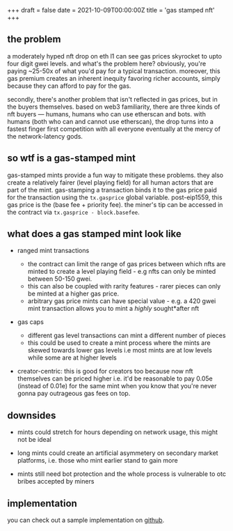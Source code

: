 +++
draft = false 
date = 2021-10-09T00:00:00Z
title = 'gas stamped nft'
+++

## the problem

a moderately hyped nft drop on eth l1 can see gas prices skyrocket to upto four
digit gwei levels. and what's the problem here? obviously, you're paying ~25-50x
of what you'd pay for a typical transaction. moreover, this gas premium creates
an inherent inequity favoring richer accounts, simply because they can afford to
pay for the gas.

secondly, there's another problem that isn't reflected in gas prices, but in the
buyers themselves. based on web3 familiarity, there are three kinds of nft
buyers — humans, humans who can use etherscan and bots. with humans (both who
can and cannot use etherscan), the drop turns into a fastest finger first
competition with all everyone eventually at the mercy of the network-latency
gods.

## so wtf is a gas-stamped mint

gas-stamped mints provide a fun way to mitigate these problems. they also create
a relatively fairer (level playing field) for all human actors that are part of
the mint. gas-stamping a transaction binds it to the gas price paid for the
transaction using the `tx.gasprice` global variable. post-eip1559, this gas
price is the (base fee + priority fee). the miner's tip can be accessed in the
contract via `tx.gasprice - block.basefee`. 

## what does a gas stamped mint look like

* ranged mint transactions
    * the contract can limit the range of gas prices between which nfts are
    minted to create a level playing field - e.g nfts can only be minted between
    50-150 gwei.
    * this can also be coupled with rarity features - rarer pieces can only be
    minted at a higher gas price.
    * arbitrary gas price mints can have special value - e.g. a 420 gwei mint
    transaction allows you to mint a *highly* sought*after nft

* gas caps
    * different gas level transactions can mint a different number of pieces
    * this could be used to create a mint process where the mints are skewed
    towards lower gas levels i.e most mints are at low levels while some are at
    higher levels

* creator-centric: this is good for creators too because now nft themselves can
be priced higher i.e. it'd be reasonable to pay 0.05e (instead of 0.01e) for the
same mint when you know that you're never gonna pay outrageous gas fees on top.

## downsides

* mints could stretch for hours depending on network usage, this might not be
ideal

* long mints could create an artificial asymmetery on secondary market
platforms, i.e. those who mint earlier stand to gain more

* mints still need bot protection and the whole process is vulnerable to otc
bribes accepted by miners

## implementation

you can check out a sample implementation on
[github](https://github.com/ruvaag/gas-stamped-nft).
